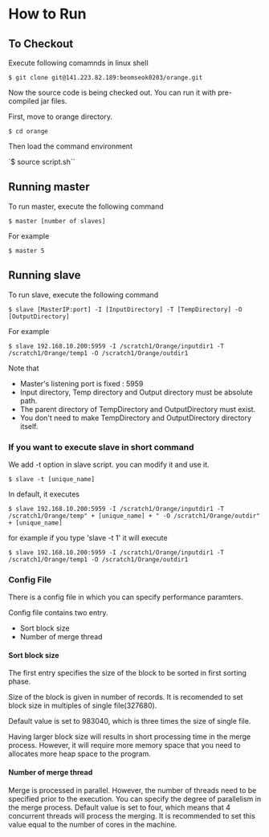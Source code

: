 # How to Run

## To Checkout

Execute following comamnds in linux shell

`$ git clone git@141.223.82.189:beomseok0203/orange.git`

Now the source code is being checked out. You can run it with pre-compiled jar files.

First, move to orange directory.

`$ cd orange`

Then load the command environment 

`$ source script.sh``

## Running master

To run master, execute the following command 

`$ master [number of slaves]`

For example 

`$ master 5`

## Running slave
To run slave, execute the following command


`$ slave [MasterIP:port] -I [InputDirectory] -T [TempDirectory] -O [OutputDirectory]`

For example 

`$ slave 192.168.10.200:5959 -I /scratch1/Orange/inputdir1 -T /scratch1/Orange/temp1 -O /scratch1/Orange/outdir1`

Note that
 * Master's listening port is fixed : 5959
 * Input directory, Temp directory and Output directory must be absolute path.
 * The parent directory of TempDirectory and OutputDirectory must exist.
 * You don't need to make TempDirectory and OutputDirectory directory itself.

### If you want to execute slave in short command

We add -t option in slave script. you can modify it and use it.

`$ slave -t [unique_name]`

In default, it executes
 
`$ slave 192.168.10.200:5959 -I /scratch1/Orange/inputdir1 -T /scratch1/Orange/temp" + [unique_name] + " -O /scratch1/Orange/outdir" + [unique_name]`

for example if you type 'slave -t 1' it will execute

`$ slave 192.168.10.200:5959 -I /scratch1/Orange/inputdir1 -T /scratch1/Orange/temp1 -O /scratch1/Orange/outdir1`


### Config File

There is a config file in which you can specify performance paramters.

Config file contains two entry. 
* Sort block size
* Number of merge thread
 
#### Sort block size

The first entry specifies the size of the block to be sorted in first sorting phase.

Size of the block is given in number of records. It is recomended to set block size in multiples of single file(327680).

Default value is set to 983040, which is three times the size of single file.

Having larger block size will results in short processing time in the merge process. However, it will require more memory space that you need to allocates more heap space to the program.

#### Number of merge thread 

Merge is processed in parallel. However, the number of threads need to be specified prior to the execution. 
You can specify the degree of parallelism in the merge process. Default value is set to four, which means that 4 concurrent threads will process the merging.
It is recommended to set this value equal to the number of cores in the machine. 
